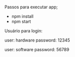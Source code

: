 Passos para executar app;

- npm install
- npm start

Usuário para login:

 user: hardware
 password: 12345
  
 user: software
 password: 56789